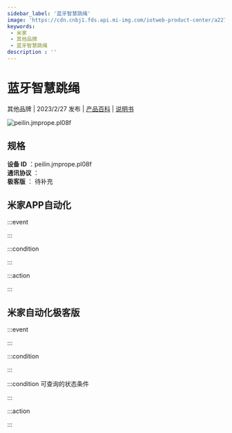 ```yaml
---
sidebar_label: '蓝牙智慧跳绳'
image: 'https://cdn.cnbj1.fds.api.mi-img.com/iotweb-product-center/a227f89a9165b3bca154cd80d3cee03e_1639532439753.png?GalaxyAccessKeyId=AKVGLQWBOVIRQ3XLEW&Expires=9223372036854775807&Signature=+eQO4r5kCgxeE6nb9xL/rXzpwVc='
keywords: 
 - 米家
 - 其他品牌
 - 蓝牙智慧跳绳
description : ''
---
```

# 蓝牙智慧跳绳

其他品牌 | 2023/2/27 发布 | [产品百科](https://home.mi.com/webapp/content/baike/product/index.html?model=peilin.jmprope.pl08f/) | [说明书](https://home.mi.com/views/introduction.html?model=peilin.jmprope.pl08f&region=cn)

![peilin.jmprope.pl08f](https://cdn.cnbj1.fds.api.mi-img.com/iotweb-product-center/a227f89a9165b3bca154cd80d3cee03e_1639532439753.png?GalaxyAccessKeyId=AKVGLQWBOVIRQ3XLEW&Expires=9223372036854775807&Signature=+eQO4r5kCgxeE6nb9xL/rXzpwVc=)

## 规格  
> 
**设备 ID** ：peilin.jmprope.pl08f  
**通讯协议** ：  
**极客版**  ： 待补充 


## 米家APP自动化  

:::event  

:::

:::condition  

:::

:::action   

:::

## 米家自动化极客版  

:::event  

:::

:::condition  

:::

:::condition 可查询的状态条件  

:::

:::action  

:::

        
